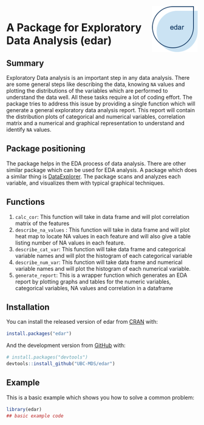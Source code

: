 
<!-- README.md is generated from README.Rmd. Please edit that file -->

<img src="img/edar.png" width="120" align = "right">

# A Package for Exploratory Data Analysis (edar)

<!-- badges: start -->

<!-- badges: end -->

## Summary

Exploratory Data analysis is an important step in any data analysis.
There are some general steps like describing the data, knowing `NA`
values and plotting the distributions of the variables which are
performed to understand the data well. All these tasks require a lot of
coding effort. The package tries to address this issue by providing a
single function which will generate a general exploratory data analysis
report. This report will contain the distribution plots of categorical
and numerical variables, correlation matrix and a numerical and
graphical representation to understand and identify `NA` values.

## Package positioning

The package helps in the EDA process of data analysis. There are other
similar package which can be used for EDA analysis. A package which does
a similar thing is
[DataExplorer](https://www.rdocumentation.org/packages/DataExplorer/versions/0.8.1).
The package scans and analyzes each variable, and visualizes them with
typical graphical techniques.

## Functions

1.  `calc_cor`: This function will take in data frame and will plot
    correlation matrix of the features
2.  `describe_na_values` : This function will take in data frame and
    will plot heat map to locate NA values in each feature and will also
    give a table listing number of NA values in each feature.
3.  `describe_cat_var`: This function will take data frame and
    categorical variable names and will plot the histogram of each
    categorical variable
4.  `describe_num_var`: This function will take data frame and numerical
    variable names and will plot the histogram of each numerical
    variable.
5.  `generate_report`: This is a wrapper function which generates an EDA
    report by plotting graphs and tables for the numeric variables,
    categorical variables, NA values and correlation in a dataframe

## Installation

You can install the released version of edar from
[CRAN](https://CRAN.R-project.org) with:

``` r
install.packages("edar")
```

And the development version from [GitHub](https://github.com/) with:

``` r
# install.packages("devtools")
devtools::install_github("UBC-MDS/edar")
```

## Example

This is a basic example which shows you how to solve a common problem:

``` r
library(edar)
## basic example code
```
